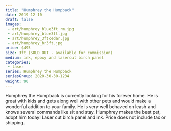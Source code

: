 ```yaml
---
title: "Humphrey the Humpback"
date: 2019-12-10
draft: false
images:
 - art/humphrey_blue3ft_rm.jpg
 - art/humphrey_blue3ft.jpg
 - art/humphrey_3ftcedar.jpg
 - art/humphrey_br3ft.jpg
price: $495 
size: 3ft (SOLD OUT - available for commission)
medium: ink, epoxy and lasercut birch panel
categories:
 - laser
series: Humphrey the Humpback
seriesGroup: 2020-30-30-1234
weight: 90
---
```


Humphrey the Humpback is currently looking for his forever home.
He is great with kids and gets along well with other pets and would make a wonderful addition to your family. He is very well behaved on leash and knows several commands like sit and stay. Humphrey makes the best pet, adopt him today!  Laser cut birch panel and ink. Price does not include tax or shipping.